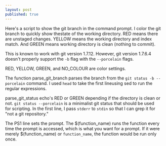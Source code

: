 ```yaml
---
layout: post
published: true
---
```


Here's a script to show the git branch in the command prompt. I color the git branch to quickly show thestate of the working directory. RED means there are unstaged changes. YELLOW means the working directory and index match. And GREEN means working directory is clean (nothing to commit).

This is known to work with git version 1.7.12. However, git version 1.7.6.4 doesn't properly support the `-b` flag with the `--porcelain` flags.



<script src="https://gist.github.com/danramteke/3658683.js?file=.bash_login"> </script>

RED, YELLOW, GREEN, and NO_COLOUR are color settings.



The function parse_git_branch parses the branch from the `git status -b --porcelain` command. I used `head` to take the first lineusing sed to run the regular expressions.


parse_git_status echo's RED or GREEN depending if the directory is clean or not. `git status --porcelain` is a minimalist git status that should be used for scripting. In the first line, I pass `stderr` to `stdin` so that I can grep it for "not a git repository."


The PS1 line sets the prompt. The \$(function_name) runs the function every time the prompt is accessed, which is what you want for a prompt. If it were merely $(function_name) or `function_name`, the function would be run only once.
